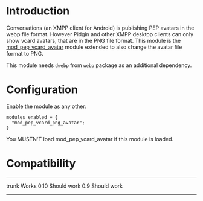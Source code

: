 Introduction
============

Conversations (an XMPP client for Android) is publishing PEP avatars in the webp file format. However Pidgin and other XMPP desktop clients can only show vcard avatars, that are in the PNG file format. This module is the [mod_pep_vcard_avatar](https://modules.prosody.im/mod_pep_vcard_avatar.html) module extended to also change the avatar file format to PNG.

This module needs `dwebp` from `webp` package as an additional dependency.

Configuration
=============

Enable the module as any other:

    modules_enabled = {
      "mod_pep_vcard_png_avatar";
    }

You MUSTN'T load mod\_pep\_vcard\_avatar if this module is loaded.

Compatibility
=============

  ----- -------------
  trunk Works
  0.10  Should work
  0.9   Should work
  ----- -------------


